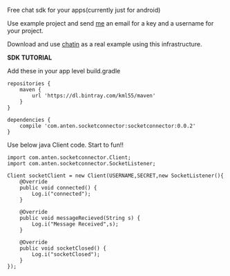 Free chat sdk for your apps(currently just for android)

Use example project and send [me](mailto:anten.apps@gmail.com) an email for a key and a username for your project.

Download and use [chatin](https://play.google.com/store/apps/details?id=com.anten.chatin) as a real example using this infrastructure.


**SDK TUTORIAL**

Add these in your app level build.gradle

```
repositories {
    maven {
        url 'https://dl.bintray.com/kml55/maven'
    }
}
```

```
dependencies {
    compile 'com.anten.socketconnector:socketconnector:0.0.2'
}
```

Use below java Client code. Start to fun!!

```
import com.anten.socketconnector.Client;
import com.anten.socketconnector.SocketListener;

Client socketClient = new Client(USERNAME,SECRET,new SocketListener(){
    @Override
    public void connected() {
        Log.i("connected");
    }

    @Override
    public void messageRecieved(String s) {
        Log.i("Message Received",s);
    }

    @Override
    public void socketClosed() {
        Log.i("socketClosed");
    }
});
```

